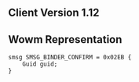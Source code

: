 ## Client Version 1.12

## Wowm Representation
```rust,ignore
smsg SMSG_BINDER_CONFIRM = 0x02EB {
    Guid guid;    
}

```
